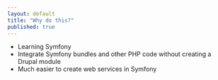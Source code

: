 ```yaml
---
layout: default
title: "Why do this?"
published: true
---
```


* Learning Symfony
* Integrate Symfony bundles and other PHP code without creating a Drupal module
* Much easier to create web services in Symfony
